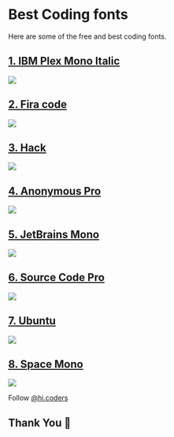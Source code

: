 # Best Coding fonts

Here are some of the free and best coding fonts.

## [1. IBM Plex Mono Italic](https://fonts.google.com/specimen/IBM+Plex+Mono)

![](https://instagram.fixr3-1.fna.fbcdn.net/v/t51.2885-15/e35/128951877_210881747169188_2033142722920567517_n.jpg?_nc_ht=instagram.fixr3-1.fna.fbcdn.net&_nc_cat=108&_nc_ohc=avB-P7J9x70AX8DgfGG&tp=1&oh=d53549b16efed8aa889fb340fc760f59&oe=5FF1FF23)

## [2. Fira code](https://fonts.google.com/specimen/Fira+Code)

![](https://instagram.fixr3-1.fna.fbcdn.net/v/t51.2885-15/e35/128930131_219651282859148_3151063182780514420_n.jpg?_nc_ht=instagram.fixr3-1.fna.fbcdn.net&_nc_cat=108&_nc_ohc=G-RMGS2_7gsAX9jaeHs&tp=1&oh=229147d1de597f2b9a0d62ba794334cc&oe=5FF3735B)

## [3. Hack](https://github.com/source-foundry/Hack/releases/download/v3.003/Hack-v3.003-ttf.zip)

![](https://instagram.fixr3-1.fna.fbcdn.net/v/t51.2885-15/e35/129346560_3649693181757232_1080419739912728901_n.jpg?_nc_ht=instagram.fixr3-1.fna.fbcdn.net&_nc_cat=104&_nc_ohc=vCNiuwKhZzMAX8RD1ix&tp=1&oh=de6d2741736fd7fe7617356461f0c2fd&oe=5FF255D8)

## [4. Anonymous Pro](https://fonts.google.com/specimen/Anonymous+Pro)

![](https://instagram.fixr3-1.fna.fbcdn.net/v/t51.2885-15/sh0.08/e35/s750x750/129714594_174729404345915_2889349859121697731_n.jpg?_nc_ht=instagram.fixr3-1.fna.fbcdn.net&_nc_cat=111&_nc_ohc=iBReLusz1yEAX9YSDQe&tp=1&oh=23feacff2653bc14e6060d35fc41f2f9&oe=5FF1F2A4)

## [5. JetBrains Mono](https://www.jetbrains.com/lp/mono/)

![](https://instagram.fixr3-1.fna.fbcdn.net/v/t51.2885-15/e35/129331404_694586901491331_1261864065632978273_n.jpg?_nc_ht=instagram.fixr3-1.fna.fbcdn.net&_nc_cat=103&_nc_ohc=OqCkGl50UgwAX8Y1PlN&tp=1&oh=cee612d7a87d0ff8d973470d333e9b05&oe=5FF18800)

## [6. Source Code Pro](https://fonts.google.com/specimen/Source+Code+Pro)

![](https://instagram.fixr3-1.fna.fbcdn.net/v/t51.2885-15/e35/129178603_882920938914061_996154620452192445_n.jpg?_nc_ht=instagram.fixr3-1.fna.fbcdn.net&_nc_cat=101&_nc_ohc=vPAM5FgbS5UAX8dcmNM&tp=1&oh=b8d34e155fa6bd666cae2b4fe93a2e7f&oe=5FF26C85)

## [7. Ubuntu](https://fonts.google.com/specimen/Ubuntu?query=Ubuntu)

![](https://instagram.fixr3-1.fna.fbcdn.net/v/t51.2885-15/sh0.08/e35/s750x750/129136204_2752999154949851_7364770336917450788_n.jpg?_nc_ht=instagram.fixr3-1.fna.fbcdn.net&_nc_cat=111&_nc_ohc=mMmC6cGmuYgAX-VUoik&tp=1&oh=a427fe1ec8a0ccb54030ae1662a8ce3a&oe=5FF0F231)

## [8. Space Mono](https://fonts.google.com/specimen/Space+Mono?query=Space+Mono)

![](https://instagram.fixr3-1.fna.fbcdn.net/v/t51.2885-15/e35/129719024_312194589866113_2363281514526894864_n.jpg?_nc_ht=instagram.fixr3-1.fna.fbcdn.net&_nc_cat=101&_nc_ohc=LkFhskrTZ9kAX_W9UCt&tp=1&oh=6fb3e827516f8e248b16b7eeb677d4f9&oe=5FF0D7D2)

Follow [@hi.coders](https://instagram.com/hi.coders)

## Thank You 🙏
